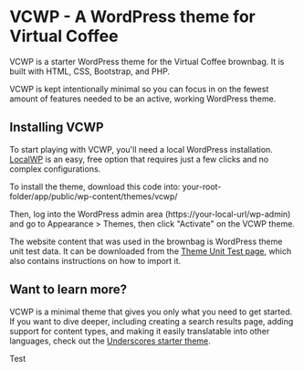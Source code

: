 # VCWP - A WordPress theme for Virtual Coffee

VCWP is a starter WordPress theme for the Virtual Coffee brownbag. It is built with HTML, CSS, Bootstrap, and PHP.

VCWP is kept intentionally minimal so you can focus in on the fewest amount of features needed to be an active, working WordPress theme.

## Installing VCWP

To start playing with VCWP, you'll need a local WordPress installation. [LocalWP](https://localwp.com/) is an easy, free option that requires just a few clicks and no complex configurations.

To install the theme, download this code into: your-root-folder/app/public/wp-content/themes/vcwp/

Then, log into the WordPress admin area (https://your-local-url/wp-admin) and go to Appearance > Themes, then click "Activate" on the VCWP theme.

The website content that was used in the brownbag is WordPress theme unit test data. It can be downloaded from the [Theme Unit Test page](https://codex.wordpress.org/Theme_Unit_Test), which also contains instructions on how to import it.

## Want to learn more?

VCWP is a minimal theme that gives you only what you need to get started. If you want to dive deeper, including creating a search results page, adding support for content types, and making it easily translatable into other languages, check out the [Underscores starter theme](https://underscores.me/).

Test